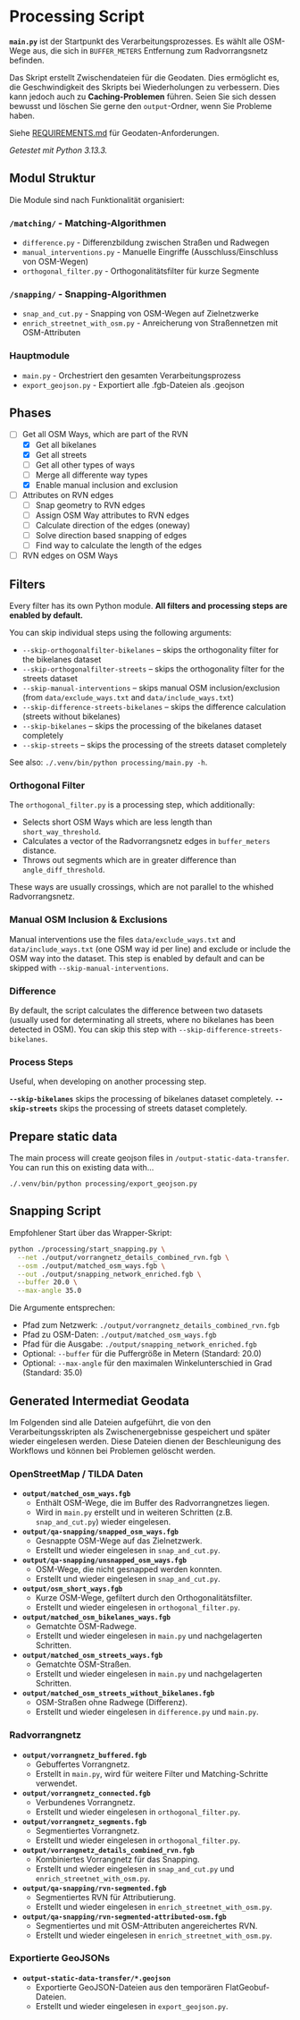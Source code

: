 # Processing Script

**`main.py`** ist der Startpunkt des Verarbeitungsprozesses. Es wählt alle OSM-Wege aus, die sich in `BUFFER_METERS` Entfernung zum Radvorrangsnetz befinden.

Das Skript erstellt Zwischendateien für die Geodaten. Dies ermöglicht es, die Geschwindigkeit des Skripts bei Wiederholungen zu verbessern. Dies kann jedoch auch zu **Caching-Problemen** führen. Seien Sie sich dessen bewusst und löschen Sie gerne den `output`-Ordner, wenn Sie Probleme haben.

Siehe [REQUIREMENTS.md](./REQUIREMENTS.md) für Geodaten-Anforderungen.

*Getestet mit Python 3.13.3.*

## Modul Struktur

Die Module sind nach Funktionalität organisiert:

### `/matching/` - Matching-Algorithmen
- `difference.py` - Differenzbildung zwischen Straßen und Radwegen
- `manual_interventions.py` - Manuelle Eingriffe (Ausschluss/Einschluss von OSM-Wegen)
- `orthogonal_filter.py` - Orthogonalitätsfilter für kurze Segmente

### `/snapping/` - Snapping-Algorithmen  
- `snap_and_cut.py` - Snapping von OSM-Wegen auf Zielnetzwerke
- `enrich_streetnet_with_osm.py` - Anreicherung von Straßennetzen mit OSM-Attributen

### Hauptmodule
- `main.py` - Orchestriert den gesamten Verarbeitungsprozess
- `export_geojson.py` - Exportiert alle .fgb-Dateien als .geojson

## Phases

- [ ] Get all OSM Ways, which are part of the RVN
  - [x] Get all bikelanes
  - [x] Get all streets
  - [ ] Get all other types of ways
  - [ ] Merge all differente way types
  - [x] Enable manual inclusion and exclusion
- [ ] Attributes on RVN edges
  - [ ] Snap geometry to RVN edges
  - [ ] Assign OSM Way attributes to RVN edges
  - [ ] Calculate direction of the edges (oneway)
  - [ ] Solve direction based snapping of edges 
  - [ ] Find way to calculate the length of the edges
- [ ] RVN edges on OSM Ways

## Filters

Every filter has its own Python module. **All filters and processing steps are enabled by default.**

You can skip individual steps using the following arguments:

- `--skip-orthogonalfilter-bikelanes` – skips the orthogonality filter for the bikelanes dataset
- `--skip-orthogonalfilter-streets` – skips the orthogonality filter for the streets dataset
- `--skip-manual-interventions` – skips manual OSM inclusion/exclusion (from `data/exclude_ways.txt` and `data/include_ways.txt`)
- `--skip-difference-streets-bikelanes` – skips the difference calculation (streets without bikelanes)
- `--skip-bikelanes` – skips the processing of the bikelanes dataset completely
- `--skip-streets` – skips the processing of the streets dataset completely

See also: `./.venv/bin/python processing/main.py -h`.

### Orthogonal Filter

The `orthogonal_filter.py` is a processing step, which additionally:
* Selects short OSM Ways which are less length than `short_way_threshold`.
* Calculates a vector of the Radvorrangsnetz edges in `buffer_meters` distance.
* Throws out segments which are in greater difference than `angle_diff_threshold`.

These ways are usually crossings, which are not parallel to the whished Radvorrangsnetz.

### Manual OSM Inclusion & Exclusions

Manual interventions use the files `data/exclude_ways.txt` and `data/include_ways.txt` (one OSM way id per line) and exclude or include the OSM way into the dataset. This step is enabled by default and can be skipped with `--skip-manual-interventions`.

### Difference

By default, the script calculates the difference between two datasets (usually used for determinating all streets, where no bikelanes has been detected in OSM). You can skip this step with `--skip-difference-streets-bikelanes`.

### Process Steps

Useful, when developing on another processing step.

**`--skip-bikelanes`** skips the processing of bikelanes dataset completely.
**`--skip-streets`** skips the processing of streets dataset completely.

## Prepare static data

The main process will create geojson files in `/output-static-data-transfer`. You can run this on existing data with…

```
./.venv/bin/python processing/export_geojson.py
```


## Snapping Script

Empfohlener Start über das Wrapper-Skript:

```sh
python ./processing/start_snapping.py \
  --net ./output/vorrangnetz_details_combined_rvn.fgb \
  --osm ./output/matched_osm_ways.fgb \
  --out ./output/snapping_network_enriched.fgb \
  --buffer 20.0 \
  --max-angle 35.0
```

Die Argumente entsprechen:
- Pfad zum Netzwerk: `./output/vorrangnetz_details_combined_rvn.fgb`
- Pfad zu OSM-Daten: `./output/matched_osm_ways.fgb`
- Pfad für die Ausgabe: `./output/snapping_network_enriched.fgb`
- Optional: `--buffer` für die Puffergröße in Metern (Standard: 20.0)
- Optional: `--max-angle` für den maximalen Winkelunterschied in Grad (Standard: 35.0)

## Generated Intermediat Geodata

Im Folgenden sind alle Dateien aufgeführt, die von den Verarbeitungsskripten als Zwischenergebnisse gespeichert und später wieder eingelesen werden. Diese Dateien dienen der Beschleunigung des Workflows und können bei Problemen gelöscht werden.

### OpenStreetMap / TILDA Daten

- **`output/matched_osm_ways.fgb`**
  - Enthält OSM-Wege, die im Buffer des Radvorrangnetzes liegen.
  - Wird in `main.py` erstellt und in weiteren Schritten (z.B. `snap_and_cut.py`) wieder eingelesen.
- **`output/qa-snapping/snapped_osm_ways.fgb`**
  - Gesnappte OSM-Wege auf das Zielnetzwerk.
  - Erstellt und wieder eingelesen in `snap_and_cut.py`.
- **`output/qa-snapping/unsnapped_osm_ways.fgb`**
  - OSM-Wege, die nicht gesnapped werden konnten.
  - Erstellt und wieder eingelesen in `snap_and_cut.py`.
- **`output/osm_short_ways.fgb`**
  - Kurze OSM-Wege, gefiltert durch den Orthogonalitätsfilter.
  - Erstellt und wieder eingelesen in `orthogonal_filter.py`.
- **`output/matched_osm_bikelanes_ways.fgb`**
  - Gematchte OSM-Radwege.
  - Erstellt und wieder eingelesen in `main.py` und nachgelagerten Schritten.
- **`output/matched_osm_streets_ways.fgb`**
  - Gematchte OSM-Straßen.
  - Erstellt und wieder eingelesen in `main.py` und nachgelagerten Schritten.
- **`output/matched_osm_streets_without_bikelanes.fgb`**
  - OSM-Straßen ohne Radwege (Differenz).
  - Erstellt und wieder eingelesen in `difference.py` und `main.py`.

### Radvorrangnetz

- **`output/vorrangnetz_buffered.fgb`**
  - Gebuffertes Vorrangnetz.
  - Erstellt in `main.py`, wird für weitere Filter und Matching-Schritte verwendet.
- **`output/vorrangnetz_connected.fgb`**
  - Verbundenes Vorrangnetz.
  - Erstellt und wieder eingelesen in `orthogonal_filter.py`.
- **`output/vorrangnetz_segments.fgb`**
  - Segmentiertes Vorrangnetz.
  - Erstellt und wieder eingelesen in `orthogonal_filter.py`.
- **`output/vorrangnetz_details_combined_rvn.fgb`**
  - Kombiniertes Vorrangnetz für das Snapping.
  - Erstellt und wieder eingelesen in `snap_and_cut.py` und `enrich_streetnet_with_osm.py`.
- **`output/qa-snapping/rvn-segmented.fgb`**
  - Segmentiertes RVN für Attributierung.
  - Erstellt und wieder eingelesen in `enrich_streetnet_with_osm.py`.
- **`output/qa-snapping/rvn-segmented-attributed-osm.fgb`**
  - Segmentiertes und mit OSM-Attributen angereichertes RVN.
  - Erstellt und wieder eingelesen in `enrich_streetnet_with_osm.py`.

### Exportierte GeoJSONs

- **`output-static-data-transfer/*.geojson`**
  - Exportierte GeoJSON-Dateien aus den temporären FlatGeobuf-Dateien.
  - Erstellt und wieder eingelesen in `export_geojson.py`.
